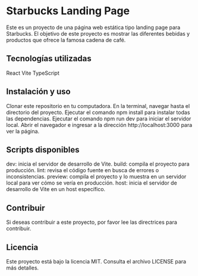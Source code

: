 # Starbucks Landing Page
Este es un proyecto de una página web estática tipo landing page para Starbucks. El objetivo de este proyecto es mostrar las diferentes bebidas y productos que ofrece la famosa cadena de café.

## Tecnologías utilizadas
React
Vite
TypeScript
## Instalación y uso <br/>
Clonar este repositorio en tu computadora.
En la terminal, navegar hasta el directorio del proyecto.
Ejecutar el comando npm install para instalar todas las dependencias.
Ejecutar el comando npm run dev para iniciar el servidor local.
Abrir el navegador e ingresar a la dirección http://localhost:3000 para ver la página.<br/>
## Scripts disponibles<br/>
dev: inicia el servidor de desarrollo de Vite.
build: compila el proyecto para producción.
lint: revisa el código fuente en busca de errores o inconsistencias.
preview: compila el proyecto y lo muestra en un servidor local para ver cómo se vería en producción.
host: inicia el servidor de desarrollo de Vite en un host específico.<br/>
## Contribuir
Si deseas contribuir a este proyecto, por favor lee las directrices para contribuir.
<br/>
## Licencia
Este proyecto está bajo la licencia MIT. Consulta el archivo LICENSE para más detalles.
